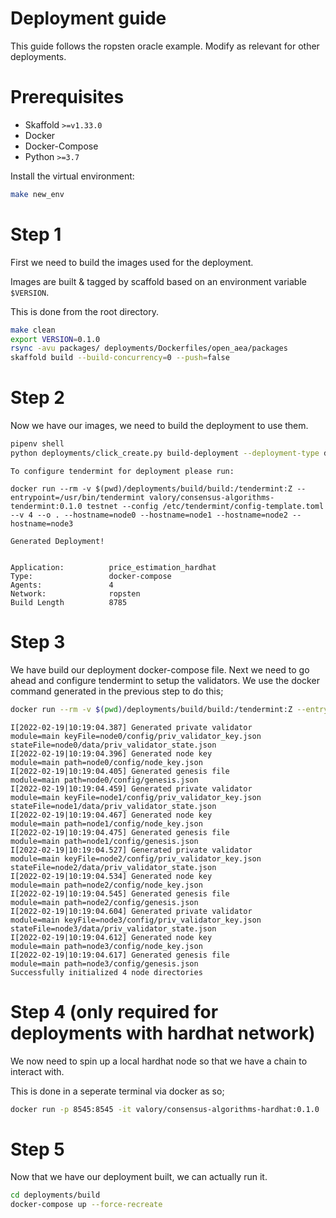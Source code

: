 # Deployment guide

This guide follows the ropsten oracle example. Modify as relevant for other deployments.

# Prerequisites

- Skaffold `>=v1.33.0`
- Docker
- Docker-Compose
- Python `>=3.7`

Install the virtual environment:

```bash
make new_env
```

# Step 1

First we need to build the images used for the deployment.

Images are built & tagged by scaffold based on an environment variable `$VERSION`.

This is done from the root directory.

```bash
make clean
export VERSION=0.1.0
rsync -avu packages/ deployments/Dockerfiles/open_aea/packages
skaffold build --build-concurrency=0 --push=false
```

# Step 2

Now we have our images, we need to build the deployment to use them.


```bash
pipenv shell
python deployments/click_create.py build-deployment --deployment-type docker-compose  --valory-app oracle_ropsten --keys-file-path deployments/deployment_specifications/ropsten_keys.txt
```

```output
To configure tendermint for deployment please run: 

docker run --rm -v $(pwd)/deployments/build/build:/tendermint:Z --entrypoint=/usr/bin/tendermint valory/consensus-algorithms-tendermint:0.1.0 testnet --config /etc/tendermint/config-template.toml --v 4 --o . --hostname=node0 --hostname=node1 --hostname=node2 --hostname=node3

Generated Deployment!


Application:          price_estimation_hardhat
Type:                 docker-compose
Agents:               4
Network:              ropsten
Build Length          8785
```

# Step 3

We have build our deployment docker-compose file.
Next we need to go ahead and configure tendermint to setup the validators.
We use the docker command generated in the previous step to do this; 

```bash
docker run --rm -v $(pwd)/deployments/build/build:/tendermint:Z --entrypoint=/usr/bin/tendermint valory/consensus-algorithms-tendermint:0.1.0 testnet --config /etc/tendermint/config-template.toml --v 4 --o . --hostname=node0 --hostname=node1 --hostname=node2 --hostname=node3
```

```output
I[2022-02-19|10:19:04.387] Generated private validator                  module=main keyFile=node0/config/priv_validator_key.json stateFile=node0/data/priv_validator_state.json
I[2022-02-19|10:19:04.396] Generated node key                           module=main path=node0/config/node_key.json
I[2022-02-19|10:19:04.405] Generated genesis file                       module=main path=node0/config/genesis.json
I[2022-02-19|10:19:04.459] Generated private validator                  module=main keyFile=node1/config/priv_validator_key.json stateFile=node1/data/priv_validator_state.json
I[2022-02-19|10:19:04.467] Generated node key                           module=main path=node1/config/node_key.json
I[2022-02-19|10:19:04.475] Generated genesis file                       module=main path=node1/config/genesis.json
I[2022-02-19|10:19:04.527] Generated private validator                  module=main keyFile=node2/config/priv_validator_key.json stateFile=node2/data/priv_validator_state.json
I[2022-02-19|10:19:04.534] Generated node key                           module=main path=node2/config/node_key.json
I[2022-02-19|10:19:04.545] Generated genesis file                       module=main path=node2/config/genesis.json
I[2022-02-19|10:19:04.604] Generated private validator                  module=main keyFile=node3/config/priv_validator_key.json stateFile=node3/data/priv_validator_state.json
I[2022-02-19|10:19:04.612] Generated node key                           module=main path=node3/config/node_key.json
I[2022-02-19|10:19:04.617] Generated genesis file                       module=main path=node3/config/genesis.json
Successfully initialized 4 node directories
```
# Step 4 (only required for deployments with hardhat network)

We now need to spin up a local hardhat node so that we have a chain to interact with.

This is done in a seperate terminal via docker as so;
```bash
docker run -p 8545:8545 -it valory/consensus-algorithms-hardhat:0.1.0
```


# Step 5

Now that we have our deployment built, we can actually run it.

```bash
cd deployments/build
docker-compose up --force-recreate
```


